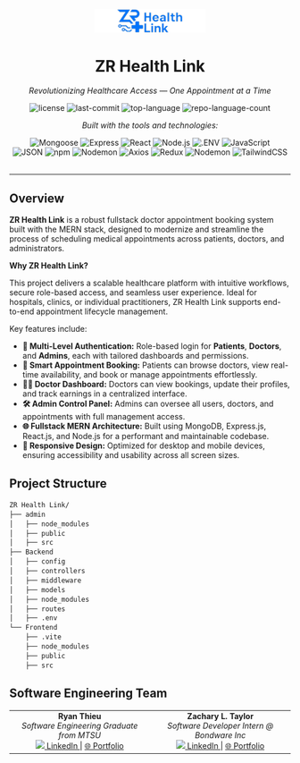 <div id="top">

<!-- HEADER STYLE: CLASSIC -->
<div align="center">
<img src="Frontend/src/assets/ZR Real.png" alt="ZR Health Link Logo" width="200" />

# ZR Health Link

<em>Revolutionizing Healthcare Access — One Appointment at a Time</em>
<!-- BADGES: Static custom version -->
<img src="https://img.shields.io/badge/License-MIT-0080ff?style=flat&logo=opensourceinitiative&logoColor=white" alt="license">
<img src="https://img.shields.io/badge/Last_Commit-June_2025-0080ff?style=flat&logo=git&logoColor=white" alt="last-commit">
<img src="https://img.shields.io/badge/Top_Language-JavaScript-0080ff?style=flat&logo=javascript&logoColor=white" alt="top-language">
<img src="https://img.shields.io/badge/Languages_Used-4-0080ff?style=flat&logo=code&logoColor=white" alt="repo-language-count">

<em>Built with the tools and technologies:</em>

<img src="https://img.shields.io/badge/Mongoose-F04D35.svg?style=flat&logo=Mongoose&logoColor=white" alt="Mongoose">
<img src="https://img.shields.io/badge/Express-000000.svg?style=flat&logo=Express&logoColor=white" alt="Express">
<img src="https://img.shields.io/badge/React-61DAFB.svg?style=flat&logo=React&logoColor=black" alt="React">
<img src="https://img.shields.io/badge/Node.js-339933.svg?style=flat&logo=node.js&logoColor=white" alt="Node.js">
<img src="https://img.shields.io/badge/.ENV-ECD53F.svg?style=flat&logo=dotenv&logoColor=black" alt=".ENV">
<img src="https://img.shields.io/badge/JavaScript-F7DF1E.svg?style=flat&logo=JavaScript&logoColor=black" alt="JavaScript">
<br>
<img src="https://img.shields.io/badge/JSON-000000.svg?style=flat&logo=JSON&logoColor=white" alt="JSON">
<img src="https://img.shields.io/badge/npm-CB3837.svg?style=flat&logo=npm&logoColor=white" alt="npm">
<img src="https://img.shields.io/badge/Nodemon-76D04B.svg?style=flat&logo=Nodemon&logoColor=white" alt="Nodemon">
<img src="https://img.shields.io/badge/Axios-5A29E4.svg?style=flat&logo=Axios&logoColor=white" alt="Axios">
<img src="https://img.shields.io/badge/Redux-764ABC.svg?style=flat&logo=Redux&logoColor=white" alt="Redux">
<img src="https://img.shields.io/badge/Nodemon-76D04B.svg?style=flat&logo=Nodemon&logoColor=white" alt="Nodemon">
<img src="https://img.shields.io/badge/TailwindCSS-38BDF8?style=flat&logo=tailwindcss&logoColor=white" alt="TailwindCSS">

</div>
<br>

---

## Overview

**ZR Health Link** is a robust fullstack doctor appointment booking system built with the MERN stack, designed to modernize and streamline the process of scheduling medical appointments across patients, doctors, and administrators.

**Why ZR Health Link?**

This project delivers a scalable healthcare platform with intuitive workflows, secure role-based access, and seamless user experience. Ideal for hospitals, clinics, or individual practitioners, ZR Health Link supports end-to-end appointment lifecycle management.

Key features include:

- **🔐 Multi-Level Authentication:** Role-based login for **Patients**, **Doctors**, and **Admins**, each with tailored dashboards and permissions.
- **📅 Smart Appointment Booking:** Patients can browse doctors, view real-time availability, and book or manage appointments effortlessly.
- **🧑‍⚕️ Doctor Dashboard:** Doctors can view bookings, update their profiles, and track earnings in a centralized interface.
- **🛠️ Admin Control Panel:** Admins can oversee all users, doctors, and appointments with full management access.
- **🌐 Fullstack MERN Architecture:** Built using MongoDB, Express.js, React.js, and Node.js for a performant and maintainable codebase.
- **📱 Responsive Design:** Optimized for desktop and mobile devices, ensuring accessibility and usability across all screen sizes.

## Project Structure
```sh
ZR Health Link/
├── admin
│   ├── node_modules
│   ├── public
│   ├── src
├── Backend
│   ├── config
│   ├── controllers
│   ├── middleware
│   ├── models
│   ├── node_modules
│   ├── routes
│   ├── .env
└── Frontend
    ├── .vite
    ├── node_modules
    ├── public
    ├── src
```

## Software Engineering Team
<table>
  <tr>
    <td align="center" width="50%">
      <strong>Ryan Thieu</strong><br>
      <em>Software Engineering Graduate from MTSU</em><br>
      <a href="https://www.linkedin.com/in/rthieu/">
        <img src="https://cdn.jsdelivr.net/gh/devicons/devicon/icons/linkedin/linkedin-original.svg" width="20"/> LinkedIn
      </a> |
      <a href="https://myrtportfolio.vercel.app/">🌐 Portfolio</a>
    </td>
    <td align="center" width="50%">
      <strong>Zachary L. Taylor</strong><br>
      <em>Software Developer Intern @ Bondware Inc</em><br>
      <a href="https://www.linkedin.com/in/z-taylor02/">
        <img src="https://cdn.jsdelivr.net/gh/devicons/devicon/icons/linkedin/linkedin-original.svg" width="20"/> LinkedIn
      </a> |
      <a href="https://zachtaylor.netlify.app/">🌐 Portfolio</a>
    </td>
  </tr>
</table>

